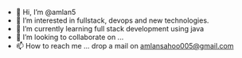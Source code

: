 - 👋 Hi, I’m @amlan5
- 👀 I’m interested in fullstack, devops and new technologies.
- 🌱 I’m currently learning full stack development using java
- 💞️ I’m looking to collaborate on ...
- 📫 How to reach me ... drop a mail on amlansahoo005@gmail.com

<!---
amlan5/amlan5 is a ✨ special ✨ repository because its `README.md` (this file) appears on your GitHub profile.
You can click the Preview link to take a look at your changes.
--->
